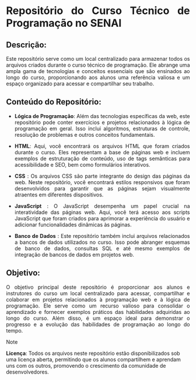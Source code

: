 <div align="justify">
  
# Repositório do Curso Técnico de Programação no **SENAI**

## Descrição:

Este repositório serve como um local centralizado para armazenar todos os arquivos criados durante o curso técnico de programação. Ele abrange uma ampla gama de tecnologias e conceitos essenciais que são ensinados ao longo do curso, proporcionando aos alunos uma referência valiosa e um espaço organizado para acessar e compartilhar seu trabalho.

## Conteúdo do Repositório:

- **Lógica de Programação**: Além das tecnologias específicas da web, este repositório pode conter exercícios e projetos relacionados à lógica de programação em geral. Isso inclui algoritmos, estruturas de controle, resolução de problemas e outros conceitos fundamentais.

- **HTML**: Aqui, você encontrará os arquivos HTML que foram criados durante o curso. Eles representam a base de páginas web e incluem exemplos de estruturação de conteúdo, uso de tags semânticas para acessibilidade e SEO, bem como formulários interativos.

- **CSS** : Os arquivos CSS são parte integrante do design das páginas da web. Neste repositório, você encontrará estilos responsivos que foram desenvolvidos para garantir que as páginas sejam visualmente atraentes em diferentes dispositivos.

- **JavaScript** : O JavaScript desempenha um papel crucial na interatividade das páginas web. Aqui, você terá acesso aos scripts JavaScript que foram criados para aprimorar a experiência do usuário e adicionar funcionalidades dinâmicas às páginas.

- **Banco de Dados** : Este repositório também inclui arquivos relacionados a bancos de dados utilizados no curso. Isso pode abranger esquemas de banco de dados, consultas SQL e até mesmo exemplos de integração de bancos de dados em projetos web.

## **Objetivo**:

O objetivo principal deste repositório é proporcionar aos alunos e instrutores do curso um local centralizado para acessar, compartilhar e colaborar em projetos relacionados à programação web e à lógica de programação. Ele serve como um recurso valioso para consolidar o aprendizado e fornecer exemplos práticos das habilidades adquiridas ao longo do curso. Além disso, é um espaço ideal para demonstrar o progresso e a evolução das habilidades de programação ao longo do tempo.

</div>

> [!NOTE]  
> **Licença**: Todos os arquivos neste repositório estão disponibilizados sob uma licença aberta, permitindo que os alunos compartilhem e aprendam uns com os outros, promovendo o crescimento da comunidade de desenvolvedores.
